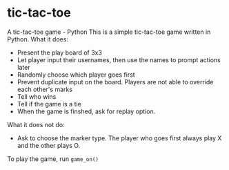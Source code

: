 # tic-tac-toe
A tic-tac-toe game - Python
This is a simple tic-tac-toe game written in Python.
What it does:
+ Present the play board of 3x3
+ Let player input their usernames, then use the names to prompt actions later
+ Randomly choose which player goes first
+ Prevent duplicate input on the board. Players are not able to override each other's marks
+ Tell who wins
+ Tell if the game is a tie
+ When the game is finshed, ask for replay option.

What it does not do:
+ Ask to choose the marker type. The player who goes first always play X and the other plays O.

To play the game, run `game_on()`

